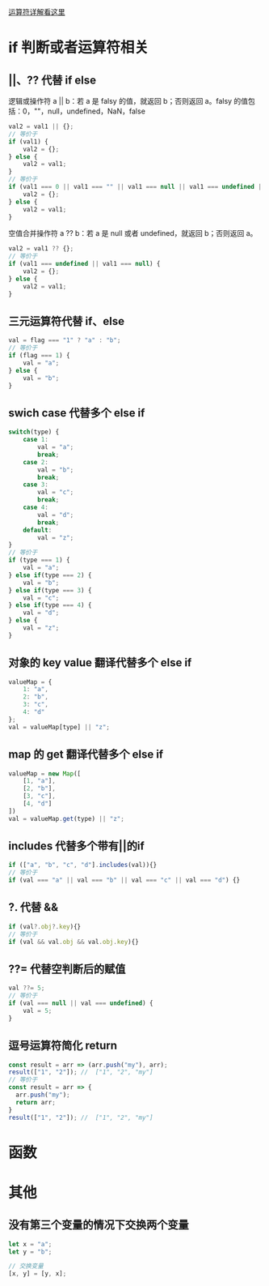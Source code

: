 [运算符详解看这里](./运算符)



# if 判断或者运算符相关



## ||、?? 代替 if else

逻辑或操作符 a || b：若 a 是 falsy 的值，就返回 b；否则返回 a。falsy 的值包括：0，""，null，undefined，NaN，false

```js
val2 = val1 || {};
// 等价于
if (val1) {
    val2 = {};
} else {
    val2 = val1;
}
// 等价于
if (val1 === 0 || val1 === "" || val1 === null || val1 === undefined || val1 === NaN || val1 === false) {
    val2 = {};
} else {
    val2 = val1;
}
```

空值合并操作符 a ?? b：若 a 是 null 或者 undefined，就返回 b；否则返回 a。

```js
val2 = val1 ?? {};
// 等价于
if (val1 === undefined || val1 === null) {
    val2 = {};
} else {
    val2 = val1;
}
```

## 三元运算符代替 if、else

```js
val = flag === "1" ? "a" : "b";
// 等价于
if (flag === 1) {
    val = "a";
} else {
    val = "b";
}
```

## swich case 代替多个 else if

```js
switch(type) {
    case 1:
        val = "a";
        break;
    case 2: 
        val = "b";
        break;
    case 3:
        val = "c";
        break;
    case 4:
        val = "d";
        break;
    default:
        val = "z";
}
// 等价于
if (type === 1) {
    val = "a";
} else if(type === 2) {
    val = "b";
} else if(type === 3) {
    val = "c";
} else if(type === 4) {
    val = "d";
} else {
    val = "z";
}
```

## 对象的 key value 翻译代替多个 else if

```js
valueMap = {
    1: "a",
    2: "b",
    3: "c",
    4: "d"
};
val = valueMap[type] || "z";
```

##  map 的 get 翻译代替多个 else if

```js
valueMap = new Map([
    [1, "a"],
    [2, "b"],
    [3, "c"],
    [4, "d"]
])
val = valueMap.get(type) || "z";
```



## includes 代替多个带有||的if

```js
if (["a", "b", "c", "d"].includes(val)){}
// 等价于
if (val === "a" || val === "b" || val === "c" || val === "d") {}
```

## ?. 代替 &&

```js
if (val?.obj?.key){}
// 等价于
if (val && val.obj && val.obj.key){}
```

## ??= 代替空判断后的赋值

```js
val ??= 5;
// 等价于
if (val === null || val === undefined) {
    val = 5;
}
```

## 逗号运算符简化 return

```js
const result = arr => (arr.push("my"), arr);
result(["1", "2"]); //  ["1", "2", "my"]
// 等价于
const result = arr => {
  arr.push("my");
  return arr;
}
result(["1", "2"]); //  ["1", "2", "my"]
```

# 函数



# 其他

## 没有第三个变量的情况下交换两个变量

```js
let x = "a";
let y = "b";

// 交换变量
[x, y] = [y, x];
```

